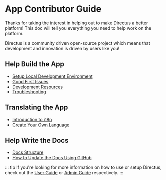 # App Contributor Guide

Thanks for taking the interest in helping out to make Directus a better platform! This doc will tell you everything you need to help work on the platform.

Directus is a community driven open-source project which means that development and innovation is driven by users like you!

## Help Build the App

* [Setup Local Development Environment](./install-dev.md)
* [Good First Issues](https://github.com/directus/app/issues)
* [Development Resources](./resources.md)
* [Troubleshooting](./troubleshooting.md)

## Translating the App

* [Introduction to i18n](./i18n.md)
* [Create Your Own Language](./create-translation.md)

## Help Write the Docs

* [Docs Structure](../../docs-structure.md)
* [How to Update the Docs Using GitHub](./docs-github.md)

::: tip
If you're looking for more information on how to use or setup Directus, check out the [User Guide](../user-guide.md) or [Admin Guide](../admin/) respectively.
:::
